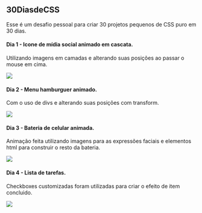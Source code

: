## 30DiasdeCSS

Esse é um desafio pessoal para criar 30 projetos pequenos de CSS puro em 30 dias.

#### Dia 1 - Icone de mídia social animado em cascata.
Utilizando imagens em camadas e alterando suas posições ao passar o mouse em cima.

![](https://media2.giphy.com/media/f4Nc2n9JrefGj53mHX/giphy.gif)


#### Dia 2 - Menu hamburguer animado.
Com o uso de divs e alterando suas posições com transform.

![](https://media3.giphy.com/media/7nbQLEHStvtuPGrdqG/giphy.gif)


#### Dia 3 - Bateria de celular animada.
Animação feita utilizando imagens para as expressões faciais e elementos html para construir o resto da bateria.

![](https://media2.giphy.com/media/j81Y2Aa0bIvJ2QvISP/giphy.gif)


#### Dia 4 - Lista de tarefas.
Checkboxes customizadas foram utilizadas para criar o efeito de item concluido.

![](https://media4.giphy.com/media/2hDaHqRdgmPFYIhr2M/giphy.gif)
